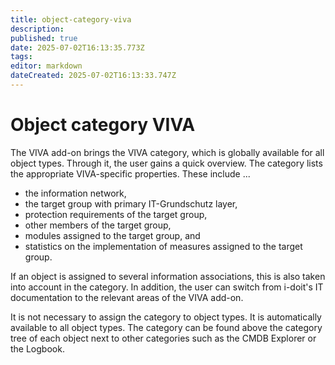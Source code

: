 ```yaml
---
title: object-category-viva
description: 
published: true
date: 2025-07-02T16:13:35.773Z
tags: 
editor: markdown
dateCreated: 2025-07-02T16:13:33.747Z
---
```


# Object category VIVA

The VIVA add-on brings the VIVA category, which is globally available for all object types. Through it, the user gains a quick overview. The category lists the appropriate VIVA-specific properties. These include ...

*   the information network,
*   the target group with primary IT-Grundschutz layer,
*   protection requirements of the target group,
*   other members of the target group,
*   modules assigned to the target group, and
*   statistics on the implementation of measures assigned to the target group.

If an object is assigned to several information associations, this is also taken into account in the category. In addition, the user can switch from i-doit's IT documentation to the relevant areas of the VIVA add-on.

It is not necessary to assign the category to object types. It is automatically available to all object types. The category can be found above the category tree of each object next to other categories such as the CMDB Explorer or the Logbook.